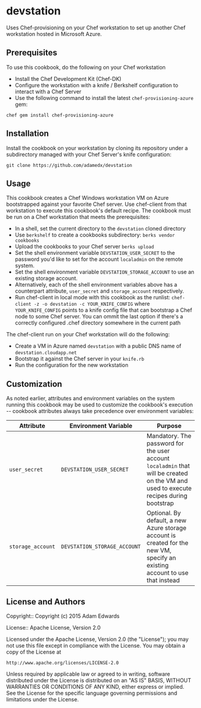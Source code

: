# devstation

Uses Chef-provisioning on your Chef workstation to set up another Chef
workstation hosted in Microsoft Azure.

## Prerequisites

To use this cookbook, do the following on your Chef workstation

* Install the Chef Development Kit (Chef-DK)
* Configure the workstation with a knife / Berkshelf configuration to
  interact with a Chef Server
* Use the following command to install the latest
  `chef-provisioning-azure` gem:

```
chef gem install chef-provisioning-azure
```

## Installation

Install the cookbook on your workstation by cloning its repository
under a subdirectory managed with your Chef Server's knife configuration:

```
git clone https://github.com/adamedx/devstation
```

## Usage

This cookbook creates a Chef Windows workstation VM on Azure bootstrapped
against your favorite Chef server. Use chef-client from that workstation to execute this cookbook's
default recipe. The cookbook must be run on a Chef workstation that meets the prerequisites:

* In a shell, set the current directory to the `devstation` cloned
  directory
* Use `berkshelf` to create a cookbooks subdirectory:
    `berks vendor cookbooks`
* Upload the cookbooks to your Chef server
    `berks upload`
* Set the shell environment variable `DEVSTATION_USER_SECRET` to the
  password you'd like to set for the account `localadmin` on the
  remote system.
* Set the shell environment variable `DEVSTATION_STORAGE_ACCOUNT` to
  use an existing storage account.
* Alternatively, each of the shell environment variables above has a
  counterpart attribute, `user_secret` and `storage_account` respectively.
* Run chef-client in local mode with this cookbook as the runlist:
    `chef-client -z -o devstation -c YOUR_KNIFE_CONFIG`
    where `YOUR_KNIFE_CONFIG` points to a knife config file that can
    bootstrap a Chef node to some Chef server. You can ommit the last
    option if there's a correctly configured .chef directory somewhere
    in the current path

The chef-client run on your Chef workstation will do the following:

* Create a VM in Azure named `devstation` with a public DNS name of
  `devstation.cloudapp.net` 
* Bootstrap it against the Chef server in your `knife.rb`
* Run the configuration for the new workstation

## Customization

As noted earlier, attributes and environment variables on the system
running this cookbook  may be used to customize the cookbook's execution -- cookbook attributes always take
precedence over environment variables:

| Attribute | Environment Variable | Purpose |
|-----------|----------------------|---------|
| `user_secret` | `DEVSTATION_USER_SECRET` | Mandatory. The password for the user account `localadmin` that will be created on the VM and used to execute recipes during bootstrap  |
| `storage_account` | `DEVSTATION_STORAGE_ACCOUNT` | Optional. By default, a new Azure storage account is created for the new VM, specify an existing account to use that instead |


License and Authors
-------------------
Copyright:: Copyright (c) 2015 Adam Edwards

License:: Apache License, Version 2.0

Licensed under the Apache License, Version 2.0 (the "License");
you may not use this file except in compliance with the License.
You may obtain a copy of the License at

    http://www.apache.org/licenses/LICENSE-2.0

Unless required by applicable law or agreed to in writing, software
distributed under the License is distributed on an "AS IS" BASIS,
WITHOUT WARRANTIES OR CONDITIONS OF ANY KIND, either express or implied.
See the License for the specific language governing permissions and
limitations under the License.



